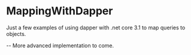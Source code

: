 # MappingWithDapper #
Just a few examples of using dapper with .net core 3.1 to map queries to objects.

-- More advanced implementation to come.
